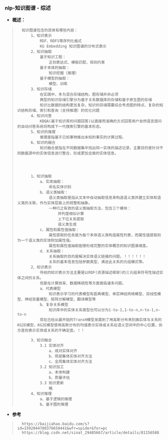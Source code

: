 ### nlp-知识图谱 - 综述
- **概述：**
>       知识图谱包含的具体有哪些内容：
>           1、知识表示
>               RDF、RDFS等序列化格式
>               KG Embedding 知识图谱的分布式表示
>           2、知识抽取
>               基于知识工程：
>                   正则表达式、模板匹配、规则约束
>               基于本体的抽取：
>                   知识挖掘（推理）
>               基于模型的抽取：
>                   模型、训练
>           3、知识存储
>               在实践中，多为混合存储结构，图存储并非必须
>               典型的知识存储引擎分为基于关系数据库的存储和基于原生图的存储
>               知识比数据的结构更加复杂，知识的存储需要综合考虑图的特点、复杂的知识结构存储、索引和查询（支持推理）的优化问题
>           4、知识问答
>               KBQA(基于知识库的问题回答)以直接而准确的方式回答用户自然语言提问的自动问答系统将构成下一代搜索引擎的基本形态。
>           5、知识的推理
>               推理是指基于已知事物推出未知的事实的计算过程。
>           6、知识的融合
>               知识融合是指在不同数据集中找出同一实体的描述记录，主要目的是针对不同数据源中的实体信息进行整合，形成更加全面的实体信息。
>
>
>
>
>           1、知识抽取
>               a、实体抽取：
>                   命名实体识别
>               b、语义类抽取：
>                   语义类抽取是指从文本中自动抽取信息来构造语义类并建立实体和语义类的关联，作为实体层面上的规整和抽象。
>                   一种行之有效的语义类抽取方法，包含三个模块：
>                       并列度相似计算
>                       上下位关系提取
>                       语义类生成
>               c、属性和属性值抽取：
>                   属性提取的任务是为每个本体语义类构造属性列表，而属性值提取则为一个语义类的实体附加属性值。
>                   属性和属性值抽取能够形成完整的实体概念的知识图谱维度。
>               d、关系抽取：
>                   关系抽取的目的是解决实体语义链接的问题。！！！！！！
>                   关系的基本信息包括参数类型、满足此关系的元组模式等。
>           2、知识表示
>               传统的知识表示方法主要是以RDF(资源描述框架)的三元组来符号性描述实体之间的关系。
>               但是在计算效率、数据稀疏性等方面面临诸多问题。
>               a、代表模型
>                   知识表示学习的代表模型有距离模型、单层神经网络模型、双线性模型、神经张量模型、矩阵分解模型、翻译模型等
>               b、复杂关系模型
>                   知识库中的实体关系类型也可以分为1-to-1,1-to-n,n-to-1,n-to-n
>               现在已经从最开始的TransH模型发展到了用高斯分布来刻画实体与关系的KG2E模型，KG2E模型使用高斯分布的均值表示实体或关系在语义空间中的中心位置，协方差则表示实体或关系的不确定度。！！
>
>           3、知识融合
>               3.1 实体对齐
>                   a、成对实体对齐
>                   b、局部集体实体对齐方法
>                   c、全局集体实体对齐方法
>               3.2 知识加工
>                   a、本体构建
>                   b、质量评估
>               3.3 知识更新
>                   略
>           4、知识推理
>               a、基于逻辑的推理
>               b、基于图的推理
>
>
>
>
>
>



- **参考**
>       https://baijiahao.baidu.com/s?id=1592844780376658441&wfr=spider&for=pc
>       https://blog.csdn.net/sinat_29485667/article/details/81156588
>
>
>
>
>
>
